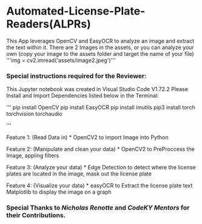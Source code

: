 # Automated-License-Plate-Readers(ALPRs)

This App leverages OpenCV and EasyOCR to analyze an image and extract the text within it.
There are 2 Images in the assets, or you can analyze your own (copy your image to the assets folder and target the name of your file)
'''img = cv2.imread('assets/image2.jpeg')'''

### Special instructions required for the Reviewer:
This Jupyter notebook was created in Visual Studio Code V1.72.2
Please Install and Import Dependencies listed below in the Terminal:

'''
pip install OpenCV
pip install EasyOCR
pip install imutils
pip3 install torch torchvision torchaudio

'''

Feature 1: (Read Data in) *
OpenCV2 to import Image into Python

Feature 2: (Manipulate and clean your data) *
OpenCV2 to PreProccess the Image, appling filters

Feature 3: (Analyze your data) *
Edge Detection to detect where the license plates are located in the image, mask out the license plate

Feature 4: (Visualize your data) *
easyOCR to Extract the license plate text
Matplotlib to display the image on a graph


### Special Thanks to *Nicholas Renotte* and *CodeKY Mentors* for their Contributions.